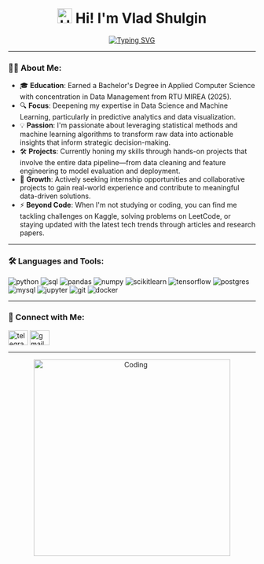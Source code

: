 <h1 align="center">
  <img src="https://media.giphy.com/media/hvRJCLFzcasrR4ia7z/giphy.gif" width="30px" alt="Hi!">
  Hi! I'm Vlad Shulgin
</h1>
<p align="center">
  <a href="https://git.io/typing-svg"><img src="https://readme-typing-svg.demolab.com?font=Fira+Code&pause=1000&color=1BF721&center=true&vCenter=true&width=435&lines=Data+Scientist;Data+Analyst;Machine+Learning+Engineer" alt="Typing SVG" /></a>
</p>

---

### 👨‍💻 About Me:

- 🎓 **Education**: Earned a Bachelor's Degree in Applied Computer Science with concentration in Data Management from RTU MIREA (2025).
- 🔍 **Focus**: Deepening my expertise in Data Science and Machine Learning, particularly in predictive analytics and data visualization.
- 💡 **Passion**: I'm passionate about leveraging statistical methods and machine learning algorithms to transform raw data into actionable insights that inform strategic decision-making.
- 🛠️ **Projects**: Currently honing my skills through hands-on projects that involve the entire data pipeline—from data cleaning and feature engineering to model evaluation and deployment.
- 🌱 **Growth**: Actively seeking internship opportunities and collaborative projects to gain real-world experience and contribute to meaningful data-driven solutions.
- ⚡ **Beyond Code**: When I'm not studying or coding, you can find me tackling challenges on Kaggle, solving problems on LeetCode, or staying updated with the latest tech trends through articles and research papers.

---

### 🛠️ Languages and Tools:

<p align="left">

<img src="https://img.shields.io/badge/python-3670A0?style=for-the-badge&logo=python&logoColor=ffdd54" alt="python"/>
<img src="https://img.shields.io/badge/sql-%2307405e?style=for-the-badge&logo=postgresql&logoColor=white" alt="sql"/>
<img src="https://img.shields.io/badge/pandas-%23150458?style=for-the-badge&logo=pandas&logoColor=white" alt="pandas"/>
<img src="https://img.shields.io/badge/numpy-%23013243?style=for-the-badge&logo=numpy&logoColor=white" alt="numpy"/>
<img src="https://img.shields.io/badge/scikit--learn-%23F7931E?style=for-the-badge&logo=scikit-learn&logoColor=white" alt="scikitlearn"/>
<img src="https://img.shields.io/badge/TensorFlow-%23FF6F00?style=for-the-badge&logo=TensorFlow&logoColor=white" alt="tensorflow"/>

<img src="https://img.shields.io/badge/postgres-%23316192?style=for-the-badge&logo=postgresql&logoColor=white" alt="postgres"/>
<img src="https://img.shields.io/badge/mysql-4479A1?style=for-the-badge&logo=mysql&logoColor=white" alt="mysql"/>

<img src="https://img.shields.io/badge/jupyter-%23FA0F00?style=for-the-badge&logo=jupyter&logoColor=white" alt="jupyter"/>
<img src="https://img.shields.io/badge/git-%23F05032?style=for-the-badge&logo=git&logoColor=white" alt="git"/>
<img src="https://img.shields.io/badge/docker-%230db7ed?style=for-the-badge&logo=docker&logoColor=white" alt="docker"/>

</p>

---

### 🤝 Connect with Me:

<p align="left">
<a href="https://t.me/CooCooJamba" target="blank"><img align="center" src="https://upload.wikimedia.org/wikipedia/commons/8/83/Telegram_2019_Logo.svg" alt="telegram" height="30" width="40" /></a>
<a href="mailto:vladshulgin9@gmail.com"><img align="center" src="https://img.icons8.com/color/48/000000/gmail-new.png" alt="gmail" height="30" width="40" /></a>
</p>

---

<p align="center">
  <img src="https://media.giphy.com/media/LMcB8XospGZO8UQq87/giphy.gif" alt="Coding" width="400">
</p>
